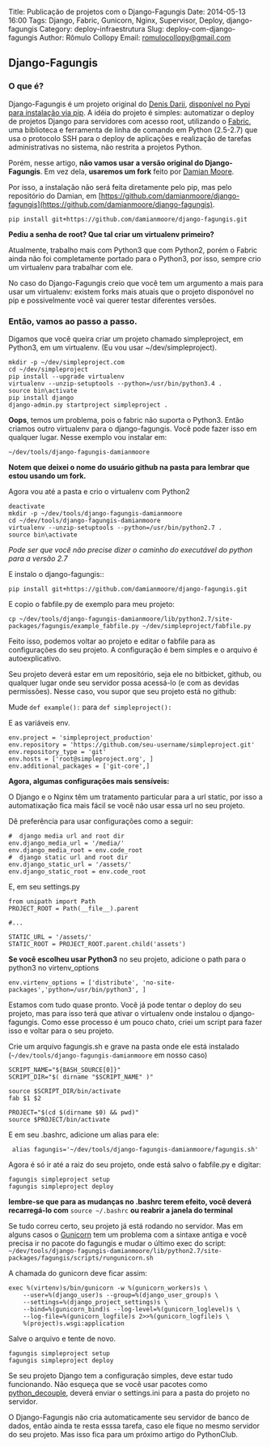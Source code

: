 Title: Publicação de projetos com o Django-Fagungis 
Date: 2014-05-13 16:00
Tags: Django, Fabric, Gunicorn, Nginx, Supervisor, Deploy, django-fagungis
Category: deploy-infraestrutura
Slug: deploy-com-django-fagungis
Author: Rômulo Collopy
Email: romulocollopy@gmail.com 

Django-Fagungis
---------------

### O que é?

Django-Fagungis é um projeto original do [Denis Darii](http://github.com/dnx), [disponível no Pypi para instalação via pip](https://pypi.python.org/pypi/django-fagungis/0.0.17). A idéia do projeto é simples: automatizar o deploy de projetos Django para servidores com acesso root, utilizando o [Fabric](http://www.fabfile.org/), uma biblioteca e ferramenta de linha de comando em Python (2.5-2.7) que usa o protocolo SSH para o deploy de aplicações e realização de tarefas administrativas no sistema, não restrita a projetos Python.

Porém, nesse artigo, **não vamos usar a versão original do Django-Fagungis**. Em vez dela, **usaremos um fork** feito por [Damian Moore](https://github.com/damianmoore/).

Por isso, a instalação não será feita diretamente pelo pip, mas pelo repositório do Damian, em [https://github.com/damianmoore/django-fagungis](https://github.com/damianmoore/django-fagungis).

`pip install git+https://github.com/damianmoore/django-fagungis.git`

__Pediu a senha de root? Que tal criar um virtualenv primeiro?__

Atualmente, trabalho mais com Python3 que com Python2, porém o Fabric ainda não foi completamente portado para o Python3, por isso, sempre crio um virtualenv para trabalhar com ele.

No caso do Django-Fagungis creio que você tem um argumento a mais para usar um virtualenv: existem forks mais atuais que o projeto disponóvel no pip e possivelmente você vai querer testar diferentes versões.

### Então, vamos ao passo a passo.

Digamos que você queira criar um projeto chamado simpleproject, em Python3, em um virtualenv. (Eu vou usar ~/dev/simpleproject).

    mkdir -p ~/dev/simpleproject.com
    cd ~/dev/simpleproject
    pip install --upgrade virtualenv
    virtualenv --unzip-setuptools --python=/usr/bin/python3.4 .
    source bin\activate
    pip install django
    django-admin.py startproject simpleproject .


__Oops__, temos um problema, pois o fabric não suporta o Python3. Então criamos outro virtualenv para o django-fagungis. Você pode fazer isso em qualquer lugar. Nesse exemplo vou instalar em:

`~/dev/tools/django-fagungis-damianmoore`

__Notem que deixei o nome do usuário github na pasta para lembrar que estou usando um fork.__

Agora vou até a pasta e crio o virtualenv com Python2

    deactivate
    mkdir -p ~/dev/tools/django-fagungis-damianmoore
    cd ~/dev/tools/django-fagungis-damianmoore
    virtualenv --unzip-setuptools --python=/usr/bin/python2.7 .
    source bin\activate

*Pode ser que você não precise dizer o caminho do executável do python para a versão 2.7*

E instalo o django-fagungis::
    
    pip install git+https://github.com/damianmoore/django-fagungis.git

E copio o fabfile.py de exemplo para meu projeto:

    cp ~/dev/tools/django-fagungis-damianmoore/lib/python2.7/site-packages/fagungis/example_fabfile.py ~/dev/simpleproject/fabfile.py

Feito isso, podemos voltar ao projeto e editar o fabfile para as configurações do seu projeto. A configuração é bem simples e o arquivo é autoexplicativo.

Seu projeto deverá estar em um repositório, seja ele no bitbicket, github, ou qualquer lugar onde seu servidor possa acessá-lo (e com as devidas permissões). Nesse caso, vou supor que seu projeto está no github:

Mude
`def example():` para `def simpleproject():`

E as variáveis env.

    env.project = 'simpleproject_production'
    env.repository = 'https://github.com/seu-username/simpleproject.git'
    env.repository_type = 'git'
    env.hosts = ['root@simpleproject.org', ]
    env.additional_packages = ['git-core',]


**Agora, algumas configurações mais sensíveis:**

O Django e o Nginx têm um tratamento particular para a url static, por isso a automatixação fica mais fácil se você não usar essa url no seu projeto.

Dê preferência para usar configurações como a seguir:

    #  django media url and root dir
    env.django_media_url = '/media/'
    env.django_media_root = env.code_root
    #  django static url and root dir
    env.django_static_url = '/assets/'
    env.django_static_root = env.code_root

E, em seu settings.py 

    from unipath import Path
    PROJECT_ROOT = Path(__file__).parent
    
    #...
    
    STATIC_URL = '/assets/'
    STATIC_ROOT = PROJECT_ROOT.parent.child('assets')

**Se você escolheu usar Python3** no seu projeto, adicione o path para o python3 no virtenv_options

    env.virtenv_options = ['distribute', 'no-site-packages','python=/usr/bin/python3', ]

Estamos com tudo quase pronto. Você já pode tentar o deploy do seu projeto, mas para isso terá que ativar o virtualenv onde instalou o django-fagungis. Como esse processo é um pouco chato, criei um script para fazer isso e voltar para o seu projeto. 

Crie um arquivo fagungis.sh e grave na pasta onde ele está instalado (`~/dev/tools/django-fagungis-damianmoore` em nosso caso)

    SCRIPT_NAME="${BASH_SOURCE[0]}"
    SCRIPT_DIR="$( dirname "$SCRIPT_NAME" )"

    source $SCRIPT_DIR/bin/activate
    fab $1 $2

    PROJECT="$(cd $(dirname $0) && pwd)"
    source $PROJECT/bin/activate

E em seu .bashrc, adicione um alias para ele:

     alias fagungis='~/dev/tools/django-fagungis-damianmoore/fagungis.sh'

Agora é só ir até a raiz do seu projeto, onde está salvo o fabfile.py e digitar:

    fagungis simpleproject setup
    fagungis simpleproject deploy

**lembre-se que para as mudanças no .bashrc terem efeito, você deverá recarregá-lo com** `source ~/.bashrc` **ou reabrir a janela do terminal**

Se tudo correu certo, seu projeto já está rodando no servidor. Mas em alguns casos o [Gunicorn](http://docs.gunicorn.org/en/latest/run.html) tem um problema com a sintaxe antiga e você precisa ir no pacote do fagungis e mudar o último exec do script: `~/dev/tools/django-fagungis-damianmoore/lib/python2.7/site-packages/fagungis/scripts/rungunicorn.sh`

A chamada do gunicorn deve ficar assim:

    exec %(virtenv)s/bin/gunicorn -w %(gunicorn_workers)s \
        --user=%(django_user)s --group=%(django_user_group)s \
        --settings=%(django_project_settings)s \
        --bind=%(gunicorn_bind)s --log-level=%(gunicorn_loglevel)s \
        --log-file=%(gunicorn_logfile)s 2>>%(gunicorn_logfile)s \
        %(project)s.wsgi:application

Salve o arquivo e tente de novo.

    fagungis simpleproject setup
    fagungis simpleproject deploy

Se seu projeto Django tem a configuração simples, deve estar tudo funcionando. Não esqueça que se você usar pacotes como [python_decouple](https://pypi.python.org/pypi/python-decouple), deverá enviar o settings.ini para a pasta do projeto no servidor. 

O Django-Fagungis não cria automaticamente seu servidor de banco de dados, então ainda te resta esssa tarefa, caso ele fique no mesmo servidor do seu projeto. Mas isso fica para um próximo artigo do PythonClub.

